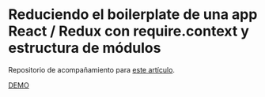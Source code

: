 # Reduciendo el boilerplate de una app React / Redux con require.context y estructura de módulos

Repositorio de acompañamiento para [este artículo](https://medium.com/@gonzalo.pozzo4/reduciendo-el-boilerplate-de-una-app-react-redux-con-require-context-y-estructura-de-m%C3%B3dulos-e51754ecc0d1).

[DEMO](https://goncy-reducing-redux-boilerplate.netlify.com/)
